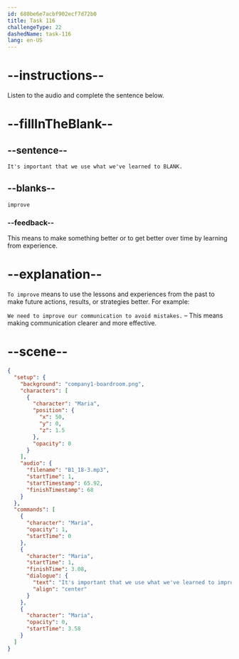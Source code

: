 ```yaml
---
id: 680be6e7acbf902ecf7d72b0
title: Task 116
challengeType: 22
dashedName: task-116
lang: en-US
---
```


<!-- (Audio) Maria: It's important that we use what we've learned to improve. -->

# --instructions--

Listen to the audio and complete the sentence below.

# --fillInTheBlank--

## --sentence--

`It's important that we use what we've learned to BLANK.`

## --blanks--

`improve`

### --feedback--

This means to make something better or to get better over time by learning from experience.

# --explanation--

`To improve` means to use the lessons and experiences from the past to make future actions, results, or strategies better. For example:

`We need to improve our communication to avoid mistakes.` – This means making communication clearer and more effective.

# --scene--

```json
{
  "setup": {
    "background": "company1-boardroom.png",
    "characters": [
      {
        "character": "Maria",
        "position": {
          "x": 50,
          "y": 0,
          "z": 1.5
        },
        "opacity": 0
      }
    ],
    "audio": {
      "filename": "B1_18-3.mp3",
      "startTime": 1,
      "startTimestamp": 65.92,
      "finishTimestamp": 68
    }
  },
  "commands": [
    {
      "character": "Maria",
      "opacity": 1,
      "startTime": 0
    },
    {
      "character": "Maria",
      "startTime": 1,
      "finishTime": 3.08,
      "dialogue": {
        "text": "It's important that we use what we've learned to improve.",
        "align": "center"
      }
    },
    {
      "character": "Maria",
      "opacity": 0,
      "startTime": 3.58
    }
  ]
}
```

